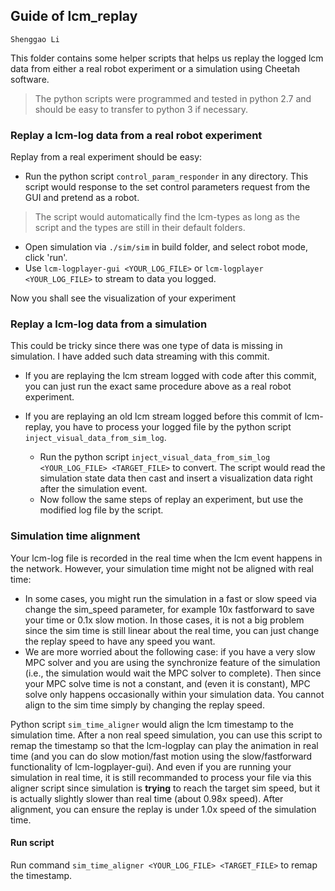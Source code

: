 ## Guide of lcm_replay
`Shenggao Li`

This folder contains some helper scripts that helps us replay the logged lcm data from either a real robot experiment or a simulation using Cheetah software.

> The python scripts were programmed and tested in python 2.7 and should be easy to transfer to python 3 if necessary.

### Replay a lcm-log data from a real robot experiment
Replay from a real experiment should be easy:
- Run the python script `control_param_responder` in any directory. This script would response to the set control parameters request from the GUI and pretend as a robot.
>The script would automatically find the lcm-types as long as the script and the types are still in their default folders.
- Open simulation via `./sim/sim` in build folder, and select robot mode, click 'run'.
- Use `lcm-logplayer-gui <YOUR_LOG_FILE>` or `lcm-logplayer <YOUR_LOG_FILE>` to stream to data you logged.

Now you shall see the visualization of your experiment

### Replay a lcm-log data from a simulation
This could be tricky since there was one type of data is missing in simulation. I have added such data streaming with this commit.
- If you are replaying the lcm stream logged with code after this commit, you can just run the exact same procedure above as a real robot experiment.


- If you are replaying an old lcm stream logged before this commit of lcm-replay, you have to process your logged file by the python script `inject_visual_data_from_sim_log`.
  - Run the python script `inject_visual_data_from_sim_log <YOUR_LOG_FILE> <TARGET_FILE>` to convert. The script would read the simulation state data then cast and insert a visualization data right after the simulation event. 
  - Now follow the same steps of replay an experiment, but use the modified log file by the script.

### Simulation time alignment

Your lcm-log file is recorded in the real time when the lcm event happens in the network. However, your simulation time might not be aligned with real time:
- In some cases, you might run the simulation in a fast or slow speed via change the sim_speed parameter, for example 10x fastforward to save your time or 0.1x slow motion. In those cases, it is not a big problem since the sim time is still linear about the real time, you can just change the replay speed to have any speed you want.
- We are more worried about the following case: if you have a very slow MPC solver and you are using the synchronize feature of the simulation (i.e., the simulation would wait the MPC solver to complete). Then since your MPC solve time is not a constant, and (even it is constant), MPC solve only happens occasionally within your simulation data. You cannot align to the sim time simply by changing the replay speed. 

Python script `sim_time_aligner` would align the lcm timestamp to the simulation time. After a non real speed simulation, you can use this script to remap the timestamp so that the lcm-logplay can play the animation in real time (and you can do slow motion/fast motion using the slow/fastforward functionality of lcm-logplayer-gui). And even if you are running your simulation in real time, it is still recommanded to process your file via this aligner script since simulation is **trying** to reach the target sim speed, but it is actually slightly slower than real time (about 0.98x speed). After alignment, you can ensure the replay is under 1.0x speed of the simulation time.

#### Run script
Run command `sim_time_aligner <YOUR_LOG_FILE> <TARGET_FILE>` to remap the timestamp.
